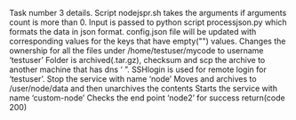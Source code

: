 Task number 3 details.
Script nodejspr.sh takes the arguments if arguments count is more than 0.
Input is passed to python script processjson.py which formats the data in json format.
config.json file will be updated with corresponding values for the keys that have empty("") values.
Changes the ownership for all the files under /home/testuser/mycode to username ‘testuser’
Folder is archived(.tar.gz), checksum and scp the archive to another machine that has dns ‘ ”. SSHlogin is used for remote login for ‘testuser’.
Stop the service with name ‘node’ 
Moves and archives to /user/node/data and  then unarchives the contents 
Starts the service with name ‘custom-node’ 
Checks the end point ‘node2’ for success return(code 200)
